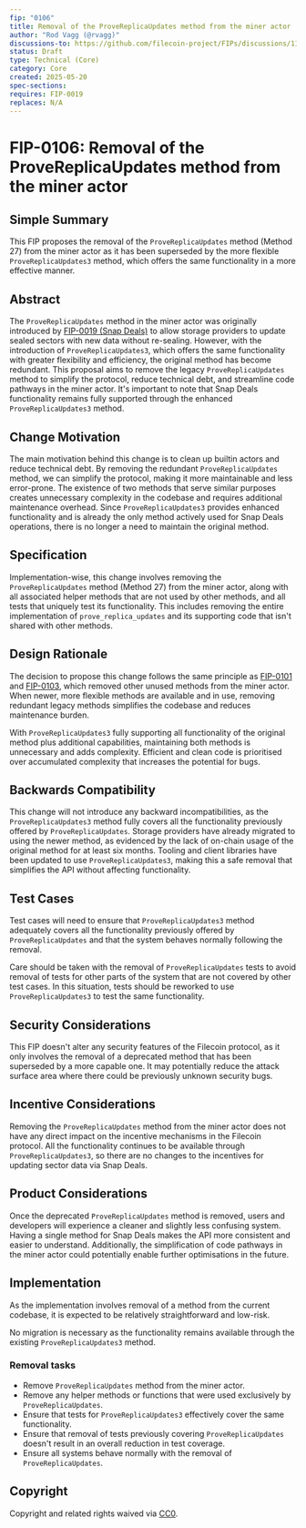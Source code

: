 ```yaml
---
fip: "0106"
title: Removal of the ProveReplicaUpdates method from the miner actor
author: "Rod Vagg (@rvagg)"
discussions-to: https://github.com/filecoin-project/FIPs/discussions/1151
status: Draft
type: Technical (Core)
category: Core
created: 2025-05-20
spec-sections: 
requires: FIP-0019
replaces: N/A
---
```


# FIP-0106: Removal of the ProveReplicaUpdates method from the miner actor

## Simple Summary

This FIP proposes the removal of the `ProveReplicaUpdates` method (Method 27) from the miner actor as it has been superseded by the more flexible `ProveReplicaUpdates3` method, which offers the same functionality in a more effective manner.

## Abstract

The `ProveReplicaUpdates` method in the miner actor was originally introduced by [FIP-0019 (Snap Deals)](./fip-0019.md) to allow storage providers to update sealed sectors with new data without re-sealing. However, with the introduction of `ProveReplicaUpdates3`, which offers the same functionality with greater flexibility and efficiency, the original method has become redundant. This proposal aims to remove the legacy `ProveReplicaUpdates` method to simplify the protocol, reduce technical debt, and streamline code pathways in the miner actor. It's important to note that Snap Deals functionality remains fully supported through the enhanced `ProveReplicaUpdates3` method.

## Change Motivation

The main motivation behind this change is to clean up builtin actors and reduce technical debt. By removing the redundant `ProveReplicaUpdates` method, we can simplify the protocol, making it more maintainable and less error-prone. The existence of two methods that serve similar purposes creates unnecessary complexity in the codebase and requires additional maintenance overhead. Since `ProveReplicaUpdates3` provides enhanced functionality and is already the only method actively used for Snap Deals operations, there is no longer a need to maintain the original method.

## Specification

Implementation-wise, this change involves removing the `ProveReplicaUpdates` method (Method 27) from the miner actor, along with all associated helper methods that are not used by other methods, and all tests that uniquely test its functionality. This includes removing the entire implementation of `prove_replica_updates` and its supporting code that isn't shared with other methods.

## Design Rationale

The decision to propose this change follows the same principle as [FIP-0101](./fip-0101.md) and [FIP-0103](./fip-0103.md), which removed other unused methods from the miner actor. When newer, more flexible methods are available and in use, removing redundant legacy methods simplifies the codebase and reduces maintenance burden.

With `ProveReplicaUpdates3` fully supporting all functionality of the original method plus additional capabilities, maintaining both methods is unnecessary and adds complexity. Efficient and clean code is prioritised over accumulated complexity that increases the potential for bugs.

## Backwards Compatibility

This change will not introduce any backward incompatibilities, as the `ProveReplicaUpdates3` method fully covers all the functionality previously offered by `ProveReplicaUpdates`. Storage providers have already migrated to using the newer method, as evidenced by the lack of on-chain usage of the original method for at least six months. Tooling and client libraries have been updated to use `ProveReplicaUpdates3`, making this a safe removal that simplifies the API without affecting functionality.

## Test Cases

Test cases will need to ensure that `ProveReplicaUpdates3` method adequately covers all the functionality previously offered by `ProveReplicaUpdates` and that the system behaves normally following the removal.

Care should be taken with the removal of `ProveReplicaUpdates` tests to avoid removal of tests for other parts of the system that are not covered by other test cases. In this situation, tests should be reworked to use `ProveReplicaUpdates3` to test the same functionality.

## Security Considerations

This FIP doesn't alter any security features of the Filecoin protocol, as it only involves the removal of a deprecated method that has been superseded by a more capable one. It may potentially reduce the attack surface area where there could be previously unknown security bugs.

## Incentive Considerations

Removing the `ProveReplicaUpdates` method from the miner actor does not have any direct impact on the incentive mechanisms in the Filecoin protocol. All the functionality continues to be available through `ProveReplicaUpdates3`, so there are no changes to the incentives for updating sector data via Snap Deals.

## Product Considerations

Once the deprecated `ProveReplicaUpdates` method is removed, users and developers will experience a cleaner and slightly less confusing system. Having a single method for Snap Deals makes the API more consistent and easier to understand. Additionally, the simplification of code pathways in the miner actor could potentially enable further optimisations in the future.

## Implementation

As the implementation involves removal of a method from the current codebase, it is expected to be relatively straightforward and low-risk.

No migration is necessary as the functionality remains available through the existing `ProveReplicaUpdates3` method.

### Removal tasks

- Remove `ProveReplicaUpdates` method from the miner actor.
- Remove any helper methods or functions that were used exclusively by `ProveReplicaUpdates`.
- Ensure that tests for `ProveReplicaUpdates3` effectively cover the same functionality.
- Ensure that removal of tests previously covering `ProveReplicaUpdates` doesn't result in an overall reduction in test coverage.
- Ensure all systems behave normally with the removal of `ProveReplicaUpdates`.

## Copyright

Copyright and related rights waived via [CC0](https://creativecommons.org/publicdomain/zero/1.0/).